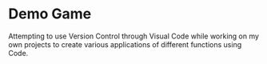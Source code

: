 # Demo Game 

Attempting to use Version Control through Visual Code while 
working on my own projects to create various applications of different functions using Code.
